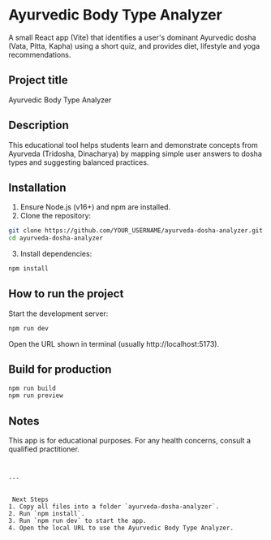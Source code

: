 # Ayurvedic Body Type Analyzer


A small React app (Vite) that identifies a user's dominant Ayurvedic dosha (Vata, Pitta, Kapha) using a short quiz, and provides diet, lifestyle and yoga recommendations.


## Project title
Ayurvedic Body Type Analyzer


## Description
This educational tool helps students learn and demonstrate concepts from Ayurveda (Tridosha, Dinacharya) by mapping simple user answers to dosha types and suggesting balanced practices.


## Installation
1. Ensure Node.js (v16+) and npm are installed.
2. Clone the repository:
```bash
git clone https://github.com/YOUR_USERNAME/ayurveda-dosha-analyzer.git
cd ayurveda-dosha-analyzer
```
3. Install dependencies:
```bash
npm install
```


## How to run the project
Start the development server:
```bash
npm run dev
```
Open the URL shown in terminal (usually http://localhost:5173).


## Build for production
```bash
npm run build
npm run preview
```


## Notes
This app is for educational purposes. For any health concerns, consult a qualified practitioner.
```


---


 Next Steps
1. Copy all files into a folder `ayurveda-dosha-analyzer`.
2. Run `npm install`.
3. Run `npm run dev` to start the app.
4. Open the local URL to use the Ayurvedic Body Type Analyzer.